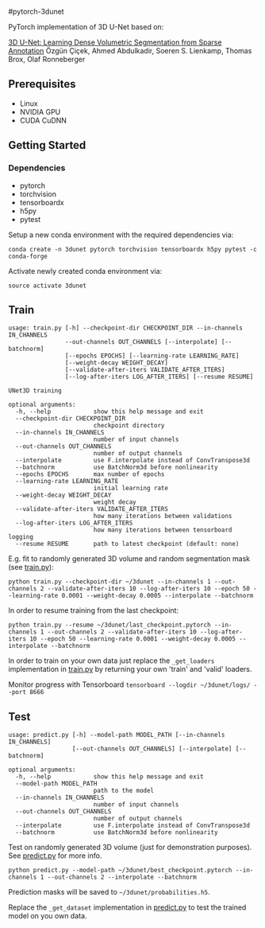 #pytorch-3dunet

PyTorch implementation of 3D U-Net based on:

[3D U-Net: Learning Dense Volumetric Segmentation from Sparse Annotation](https://arxiv.org/abs/1606.06650)
Özgün Çiçek, Ahmed Abdulkadir, Soeren S. Lienkamp, Thomas Brox, Olaf Ronneberger

## Prerequisites
- Linux
- NVIDIA GPU
- CUDA CuDNN

## Getting Started

### Dependencies
- pytorch
- torchvision
- tensorboardx
- h5py
- pytest

Setup a new conda environment with the required dependencies via:
```
conda create -n 3dunet pytorch torchvision tensorboardx h5py pytest -c conda-forge
``` 
Activate newly created conda environment via:
```
source activate 3dunet

```

## Train
```
usage: train.py [-h] --checkpoint-dir CHECKPOINT_DIR --in-channels IN_CHANNELS
                --out-channels OUT_CHANNELS [--interpolate] [--batchnorm]
                [--epochs EPOCHS] [--learning-rate LEARNING_RATE]
                [--weight-decay WEIGHT_DECAY]
                [--validate-after-iters VALIDATE_AFTER_ITERS]
                [--log-after-iters LOG_AFTER_ITERS] [--resume RESUME]

UNet3D training

optional arguments:
  -h, --help            show this help message and exit
  --checkpoint-dir CHECKPOINT_DIR
                        checkpoint directory
  --in-channels IN_CHANNELS
                        number of input channels
  --out-channels OUT_CHANNELS
                        number of output channels
  --interpolate         use F.interpolate instead of ConvTranspose3d
  --batchnorm           use BatchNorm3d before nonlinearity
  --epochs EPOCHS       max number of epochs
  --learning-rate LEARNING_RATE
                        initial learning rate
  --weight-decay WEIGHT_DECAY
                        weight decay
  --validate-after-iters VALIDATE_AFTER_ITERS
                        how many iterations between validations
  --log-after-iters LOG_AFTER_ITERS
                        how many iterations between tensorboard logging
  --resume RESUME       path to latest checkpoint (default: none)

```


E.g. fit to randomly generated 3D volume and random segmentation mask (see [train.py](train.py)):
```
python train.py --checkpoint-dir ~/3dunet --in-channels 1 --out-channels 2 --validate-after-iters 10 --log-after-iters 10 --epoch 50 --learning-rate 0.0001 --weight-decay 0.0005 --interpolate --batchnorm        
```
In order to resume training from the last checkpoint:
```
python train.py --resume ~/3dunet/last_checkpoint.pytorch --in-channels 1 --out-channels 2 --validate-after-iters 10 --log-after-iters 10 --epoch 50 --learning-rate 0.0001 --weight-decay 0.0005 --interpolate --batchnorm        

```
In order to train on your own data just replace the `_get_loaders` implementation in [train.py](train.py) by returning your own 'train' and 'valid' loaders.

Monitor progress with Tensorboard `tensorboard --logdir ~/3dunet/logs/ --port 8666`

## Test
```
usage: predict.py [-h] --model-path MODEL_PATH [--in-channels IN_CHANNELS]
                  [--out-channels OUT_CHANNELS] [--interpolate] [--batchnorm]

optional arguments:
  -h, --help            show this help message and exit
  --model-path MODEL_PATH
                        path to the model
  --in-channels IN_CHANNELS
                        number of input channels
  --out-channels OUT_CHANNELS
                        number of output channels
  --interpolate         use F.interpolate instead of ConvTranspose3d
  --batchnorm           use BatchNorm3d before nonlinearity

```

Test on randomly generated 3D volume (just for demonstration purposes). See [predict.py](predict.py) for more info.
```
python predict.py --model-path ~/3dunet/best_checkpoint.pytorch --in-channels 1 --out-channels 2 --interpolate --batchnorm
```
Prediction masks will be saved to `~/3dunet/probabilities.h5`.

Replace the `_get_dataset` implementation in [predict.py](predict.py) to test the trained model on you own data.